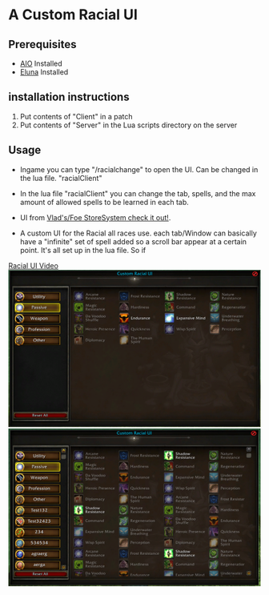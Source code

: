 # A Custom Racial UI


## Prerequisites

* [AIO](https://github.com/Rochet2/AIO) Installed
* [Eluna](https://github.com/ElunaLuaEngine/Eluna/blob/master/README.md) Installed

## installation instructions

1. Put contents of "Client" in a patch
2. Put contents of "Server" in the Lua scripts directory on the server

## Usage

* Ingame you can type "/racialchange" to open the UI. Can be changed in the lua file. "racialClient"
* In the lua file "racialClient" you can change the tab, spells, and the max amount of allowed spells to be learned in each tab.

* UI from [Vlad's/Foe StoreSystem check it out!](https://github.com/Foereaper/Eluna-AIO-StoreSystem).
* A custom UI for the Racial all races use.
each tab/Window can basically have a "infinite" set of spell added so a scroll bar appear at a certain point. It's all set up in the lua file. So if

[Racial UI Video](https://streamable.com/53em1x)
![Racial UI](racialUI2.png)
![Racial UI](racialUI.png)
